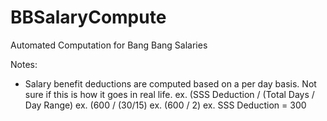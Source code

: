 # BBSalaryCompute
Automated Computation for Bang Bang Salaries

Notes: 
- Salary benefit deductions are computed based on a per day basis. Not sure if this is how it goes in real life.
ex. (SSS Deduction / (Total Days / Day Range)
ex. (600 / (30/15)
ex. (600 / 2)
ex. SSS Deduction = 300
